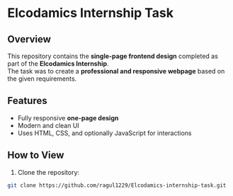# Elcodamics Internship Task

## Overview
This repository contains the **single-page frontend design** completed as part of the **Elcodamics Internship**.  
The task was to create a **professional and responsive webpage** based on the given requirements.

## Features
- Fully responsive **one-page design**
- Modern and clean UI
- Uses HTML, CSS, and optionally JavaScript for interactions

## How to View
1. Clone the repository:
```bash
git clone https://github.com/ragul1229/Elcodamics-internship-task.git

